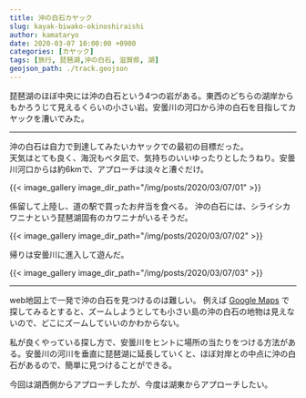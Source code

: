 ```yaml
---
title: 沖の白石カヤック
slug: kayak-biwako-okinoshiraishi
author: kamataryo
date: 2020-03-07 10:00:00 +0900
categories: [カヤック]
tags: [旅行, 琵琶湖,沖の白石, 滋賀県, 湖]
geojson_path: ./track.geojson
---
```

琵琶湖のほぼ中央には沖の白石という4つの岩がある。東西のどちらの湖岸からもかろうじて見えるくらいの小さい岩。安曇川の河口から沖の白石を目指してカヤックを漕いでみた。


---
沖の白石は自力で到達してみたいカヤックでの最初の目標だった。  
天気はとても良く、海況もベタ凪で、気持ちのいいゆったりとしたうねり。安曇川河口からは約6kmで、アプローチは淡々と漕ぐだけ。

{{< image_gallery image_dir_path="/img/posts/2020/03/07/01" >}}

係留して上陸し、道の駅で買ったお弁当を食べる。
沖の白石には、シライシカワニナという琵琶湖固有のカワニナがいるそうだ。

{{< image_gallery image_dir_path="/img/posts/2020/03/07/02" >}}

帰りは安曇川に進入して遊んだ。

{{< image_gallery image_dir_path="/img/posts/2020/03/07/03" >}}

---
web地図上で一発で沖の白石を見つけるのは難しい。
例えば [Google Maps](https://www.google.com/maps/@35.3062334,136.0874138,11.31z) で探してみるとすると、ズームしようとしても小さい島の沖の白石の地物は見えないので、どこにズームしていいのかわからない。

私が良くやっている探し方で、安曇川をヒントに場所の当たりをつける方法がある。安曇川の河川を垂直に琵琶湖に延長していくと、ほぼ対岸との中点に沖の白石があるので、簡単に見つけることができる。

今回は湖西側からアプローチしたが、今度は湖東からアプローチしたい。
